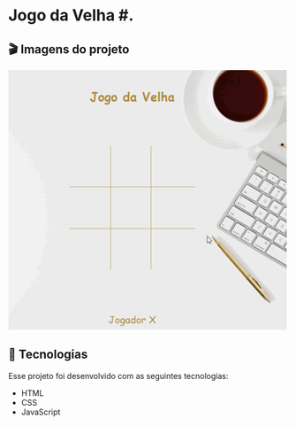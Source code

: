 # Jogo da Velha #.

## 🎬 Imagens do projeto
![enter image description here](https://github.com/HortenciaCorts/jogo-da-velha/blob/main/jogo-da-velha.gif?raw=true)

## 🚀 Tecnologias
Esse projeto foi desenvolvido com as seguintes tecnologias:
- HTML
- CSS
- JavaScript